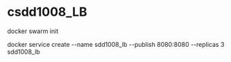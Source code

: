# csdd1008_LB

docker swarm init

docker service create --name sdd1008_lb --publish 8080:8080 --replicas 3 sdd1008_lb
